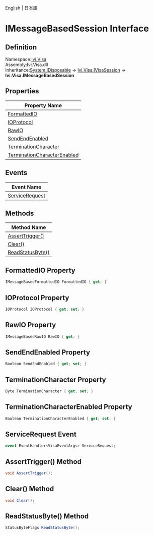 English | 日本語

# IMessageBasedSession Interface

## Definition
Namespace:[Ivi.Visa](../Visa.md)<BR>
Assembly:Ivi.Visa.dll<BR>
Inheritance:[System.IDisposable](https://learn.microsoft.com/en-us/dotnet/api/system.idisposable) -> [Ivi.Visa.IVisaSession](Ivi.Visa.IVisaSession.md) -> **Ivi.Visa.IMessageBasedSession**

## Properties

|Property Name|
|---|
|[FormattedIO](#FormattedIO-Property)|
|[IOProtocol](#IOProtocol-Property)|
|[RawIO](#RawIO-Property)|
|[SendEndEnabled](#SendEndEnabled-Property)|
|[TerminationCharacter](#TerminationCharacter-Property)|
|[TerminationCharacterEnabled](#TerminationCharacterEnabled-Property)|

## Events

|Event Name|
|---|
|[ServiceRequest](#ServiceRequest-Event)|

## Methods

|Method Name|
|---|
|[AssertTrigger()](#AssertTrigger-Method)|
|[Clear()](#Clear-Method)|
|[ReadStatusByte()](#ReadStatusByte-Method)|

## FormattedIO Property
```C#
IMessageBasedFormattedIO FormattedIO { get; }
```
## IOProtocol Property
```C#
IOProtocol IOProtocol { get; set; }
```
## RawIO Property
```C#
IMessageBasedRawIO RawIO { get; }
```
## SendEndEnabled Property
```C#
Boolean SendEndEnabled { get; set; }
```
## TerminationCharacter Property
```C#
Byte TerminationCharacter { get; set; }
```
## TerminationCharacterEnabled Property
```C#
Boolean TerminationCharacterEnabled { get; set; }
```
## ServiceRequest Event
```C#
event EventHandler<VisaEventArgs> ServiceRequest;
```
## AssertTrigger() Method
```C#
void AssertTrigger();
```
## Clear() Method
```C#
void Clear();
```
## ReadStatusByte() Method
```C#
StatusByteFlags ReadStatusByte();
```
